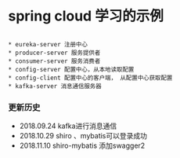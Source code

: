 # spring cloud 学习的示例
## 
    * eureka-server 注册中心
    * producer-server 服务提供者
    * consumer-server 服务消费者
    * config-server 配置中心，从本地读取配置
    * config-client 配置中心的客户端， 从配置中心获取配置
    * kafka-server 消息通信服务器
    
### 更新历史
* 2018.09.24 kafka进行消息通信 
* 2018.10.29 shiro 、mybatis可以登录成功
* 2018.11.10 shiro-mybatis 添加swagger2